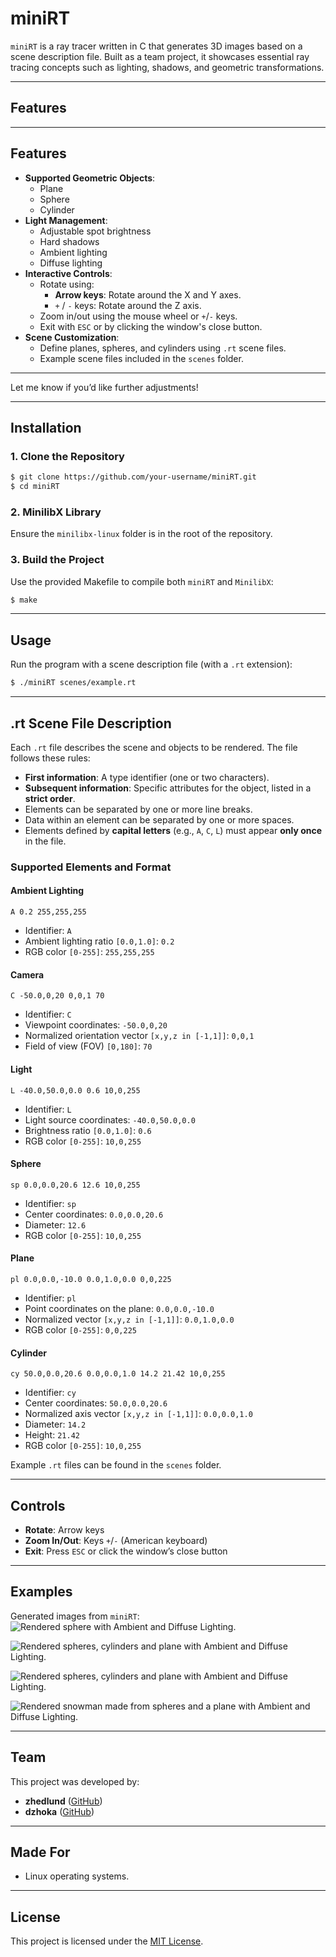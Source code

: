 # miniRT
`miniRT` is a ray tracer written in C that generates 3D images based on a scene description file. Built as a team project, it showcases essential ray tracing concepts such as lighting, shadows, and geometric transformations.  

---

## **Features**

---

## **Features**

- **Supported Geometric Objects**:
  - Plane
  - Sphere
  - Cylinder
- **Light Management**:
  - Adjustable spot brightness
  - Hard shadows
  - Ambient lighting
  - Diffuse lighting
- **Interactive Controls**:
  - Rotate using:
    - **Arrow keys**: Rotate around the X and Y axes.
    - `+` / `-` keys: Rotate around the Z axis.
  - Zoom in/out using the mouse wheel or `+`/`-` keys.
  - Exit with `ESC` or by clicking the window's close button.
- **Scene Customization**:
  - Define planes, spheres, and cylinders using `.rt` scene files.
  - Example scene files included in the `scenes` folder.

---

Let me know if you’d like further adjustments!

---

## **Installation**

### 1. Clone the Repository
```bash
$ git clone https://github.com/your-username/miniRT.git
$ cd miniRT
```

### 2. MinilibX Library
Ensure the `minilibx-linux` folder is in the root of the repository.

### 3. Build the Project
Use the provided Makefile to compile both `miniRT` and `MinilibX`:
```bash
$ make
```

---

## **Usage**

Run the program with a scene description file (with a `.rt` extension):
```bash
$ ./miniRT scenes/example.rt
```

---

## **.rt Scene File Description**

Each `.rt` file describes the scene and objects to be rendered. The file follows these rules:
- **First information**: A type identifier (one or two characters).
- **Subsequent information**: Specific attributes for the object, listed in a **strict order**.
- Elements can be separated by one or more line breaks.
- Data within an element can be separated by one or more spaces.
- Elements defined by **capital letters** (e.g., `A`, `C`, `L`) must appear **only once** in the file.

### **Supported Elements and Format**
#### **Ambient Lighting**
```text
A 0.2 255,255,255
```
- Identifier: `A`
- Ambient lighting ratio `[0.0,1.0]`: `0.2`
- RGB color `[0-255]`: `255,255,255`

#### **Camera**
```text
C -50.0,0,20 0,0,1 70
```
- Identifier: `C`
- Viewpoint coordinates: `-50.0,0,20`
- Normalized orientation vector `[x,y,z in [-1,1]]`: `0,0,1`
- Field of view (FOV) `[0,180]`: `70`

#### **Light**
```text
L -40.0,50.0,0.0 0.6 10,0,255
```
- Identifier: `L`
- Light source coordinates: `-40.0,50.0,0.0`
- Brightness ratio `[0.0,1.0]`: `0.6`
- RGB color `[0-255]`: `10,0,255`

#### **Sphere**
```text
sp 0.0,0.0,20.6 12.6 10,0,255
```
- Identifier: `sp`
- Center coordinates: `0.0,0.0,20.6`
- Diameter: `12.6`
- RGB color `[0-255]`: `10,0,255`

#### **Plane**
```text
pl 0.0,0.0,-10.0 0.0,1.0,0.0 0,0,225
```
- Identifier: `pl`
- Point coordinates on the plane: `0.0,0.0,-10.0`
- Normalized vector `[x,y,z in [-1,1]]`: `0.0,1.0,0.0`
- RGB color `[0-255]`: `0,0,225`

#### **Cylinder**
```text
cy 50.0,0.0,20.6 0.0,0.0,1.0 14.2 21.42 10,0,255
```
- Identifier: `cy`
- Center coordinates: `50.0,0.0,20.6`
- Normalized axis vector `[x,y,z in [-1,1]]`: `0.0,0.0,1.0`
- Diameter: `14.2`
- Height: `21.42`
- RGB color `[0-255]`: `10,0,255`

Example `.rt` files can be found in the `scenes` folder.

---

## **Controls**

- **Rotate**: Arrow keys  
- **Zoom In/Out**: Keys `+`/`-` (American keyboard)  
- **Exit**: Press `ESC` or click the window’s close button  

---

## **Examples**

Generated images from `miniRT`:  
![Rendered sphere with Ambient and Diffuse Lighting.](images/sphere.png)

![Rendered spheres, cylinders and plane with Ambient and Diffuse Lighting.](images/scene.png)

![Rendered spheres, cylinders and plane with Ambient and Diffuse Lighting.](images/multi_obj.png)

![Rendered snowman made from spheres and a plane with Ambient and Diffuse Lighting.](images/snowman.png)


---

## **Team**

This project was developed by:
- **zhedlund** ([GitHub](https://github.com/zhedlund))  
- **dzhoka** ([GitHub](https://github.com/dzhoka))

---

## **Made For**

- Linux operating systems.

---

## **License**

This project is licensed under the [MIT License](LICENSE).
